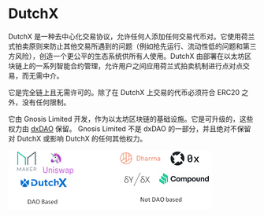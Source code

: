 # DutchX

DutchX 是一种去中心化交易协议，允许任何人添加任何交易代币对。它使用荷兰式拍卖原则来防止其他交易所遇到的问题（例如抢先运行、流动性低的问题和第三方风险），创造一个更公平的生态系统供所有人使用。DutchX 由部署在以太坊区块链上的一系列智能合约管理，允许用户之间应用荷兰式拍卖机制进行点对点交易，而无需中介。

它是完全链上且无需许可的。除了在 DutchX 上交易的代币必须符合 ERC20 之外，没有任何限制。

它由 Gnosis Limited 开发，作为以太坊区块链的基础设施。它是可升级的，这些权力由 [dxDAO](https://dutchx.readthedocs.io/en/latest/dxDAO.html) 保留。 Gnosis Limited 不是 dxDAO 的一部分，并且绝对不保留对 DutchX 或影响 DutchX 的任何其他权力。

![images](images.png)
